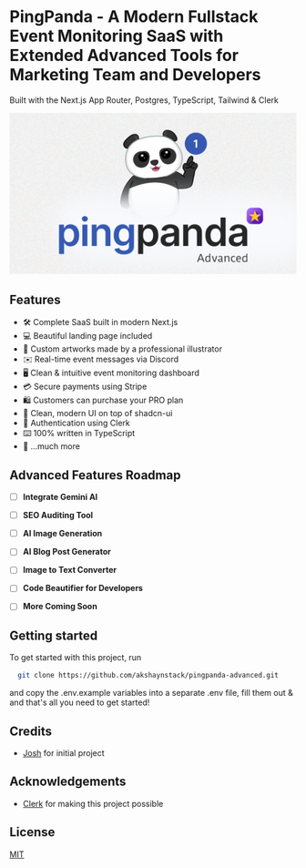 # PingPanda - A Modern Fullstack Event Monitoring SaaS with Extended Advanced Tools for Marketing Team and Developers

Built with the Next.js App Router, Postgres, TypeScript, Tailwind & Clerk

![Project Image](https://raw.githubusercontent.com/akshaynstack/pingpanda-advanced/refs/heads/main/public/thumbnail-advanced.png.png)

## Features

- 🛠️ Complete SaaS built in modern Next.js
- 💻 Beautiful landing page included
- 🎨 Custom artworks made by a professional illustrator
- ✉️ Real-time event messages via Discord
- 🖥️ Clean & intuitive event monitoring dashboard
- 💳 Secure payments using Stripe
- 🛍️ Customers can purchase your PRO plan
- 🌟 Clean, modern UI on top of shadcn-ui
- 🔑 Authentication using Clerk
- ⌨️ 100% written in TypeScript
- 🎁 ...much more

## Advanced Features Roadmap

- [ ] **Integrate Gemini AI**
- [ ] **SEO Auditing Tool**
- [ ] **AI Image Generation**
- [ ] **AI Blog Post Generator**
- [ ] **Image to Text Converter**
- [ ] **Code Beautifier for Developers**
- [ ] **More Coming Soon**


## Getting started

To get started with this project, run

```bash
  git clone https://github.com/akshaynstack/pingpanda-advanced.git
```

and copy the .env.example variables into a separate .env file, fill them out & and that's all you need to get started!

## Credits

- [Josh](https://github.com/joschan21/pingpanda) for initial project


## Acknowledgements

- [Clerk](https://link.joshtriedcoding.com/clerk) for making this project possible

## License

[MIT](https://choosealicense.com/licenses/mit/)
